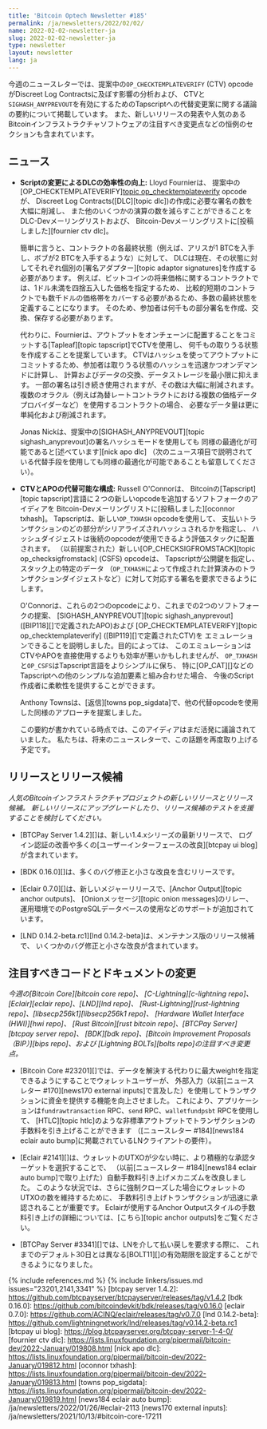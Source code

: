 ```yaml
---
title: 'Bitcoin Optech Newsletter #185'
permalink: /ja/newsletters/2022/02/02/
name: 2022-02-02-newsletter-ja
slug: 2022-02-02-newsletter-ja
type: newsletter
layout: newsletter
lang: ja
---
```

今週のニュースレターでは、提案中の`OP_CHECKTEMPLATEVERIFY` (CTV) opcodeがDiscreet Log Contractsに及ぼす影響の分析および、
CTVと`SIGHASH_ANYPREVOUT`を有効にするためのTapscriptへの代替変更案に関する議論の要約について掲載しています。
また、新しいリリースの発表や人気のあるBitcoinインフラストラクチャソフトウェアの注目すべき変更点などの恒例のセクションも含まれています。

## ニュース

- **Scriptの変更によるDLCの効率性の向上:** Lloyd Fournierは、
  提案中の[OP_CHECKTEMPLATEVERIFY][topic op_checktemplateverify](CTV) opcodeが、
  Discreet Log Contracts([DLC][topic dlc])の作成に必要な署名の数を大幅に削減し、
  また他のいくつかの演算の数を減らすことができることをDLC-Devメーリングリストおよび、
  Bitcoin-Devメーリングリストに[投稿しました][fournier ctv dlc]。

  簡単に言うと、コントラクトの各最終状態（例えば、アリスが1 BTCを入手し、ボブが2 BTCを入手するような）に対して、
  DLCは現在、その状態に対してそれぞれ個別の[署名アダプター][topic adaptor signatures]を作成する必要があります。
  例えば、ビットコインの将来価格に関するコントラクトでは、1ドル未満を四捨五入した価格を指定するため、
  比較的短期のコントラクトでも数千ドルの価格帯をカバーする必要があるため、多数の最終状態を定義することになります。
  そのため、参加者は何千もの部分署名を作成、交換、保存する必要があります。

  代わりに、Fournierは、アウトプットをオンチェーンに配置することをコミットする[Tapleaf][topic tapscript]でCTVを使用し、
  何千もの取りうる状態を作成することを提案しています。
  CTVはハッシュを使ってアウトプットにコミットするため、参加者は取りうる状態のハッシュを迅速かつオンデマンドに計算し、
  計算およびデータの交換、データストレージを最小限に抑えます。
  一部の署名は引き続き使用されますが、その数は大幅に削減されます。
  複数のオラクル（例えば為替レートコントラクトにおける複数の価格データプロバイダーなど）を使用するコントラクトの場合、
  必要なデータ量は更に単純化および削減されます。

  Jonas Nickは、提案中の[SIGHASH_ANYPREVOUT][topic sighash_anyprevout]の署名ハッシュモードを使用しても
  同様の最適化が可能であると[述べています][nick apo dlc]
  （次のニュース項目で説明されている代替手段を使用しても同様の最適化が可能であることも留意してください）。

- **CTVとAPOの代替可能な構成:** Russell O'Connorは、
  Bitcoinの[Tapscript][topic tapscript]言語に２つの新しいopcodeを追加するソフトフォークのアイディアを
  Bitcoin-Devメーリングリストに[投稿しました][oconnor txhash]。
  Tapscriptは、新しい`OP_TXHASH` opcodeを使用して、
  支払いトランザクションのどの部分がシリアライズされハッシュされるかを指定し、
  ハッシュダイジェストは後続のopcodeが使用できるよう評価スタックに配置されます。
  （以前提案された）新しい[OP_CHECKSIGFROMSTACK][topic op_checksigfromstack] (CSFS) opcodeは、
  Tapscriptが公開鍵を指定し、スタック上の特定のデータ
  （`OP_TXHASH`によって作成された計算済みのトランザクションダイジェストなど）に対して対応する署名を要求できるようにします。

    O'Connorは、これらの2つのopcodeにより、これまでの2つのソフトフォークの提案、
    [SIGHASH_ANYPREVOUT][topic sighash_anyprevout] ([BIP118][]で定義されたAPO)および
    [OP_CHECKTEMPLATEVERIFY][topic op_checktemplateverify] ([BIP119][]で定義されたCTV)を
    エミュレーションできることを説明しました。目的によっては、
    このエミュレーションはCTVやAPOを直接使用するよりも効率が悪いかもしれませんが、
    `OP_TXHASH`と`OP_CSFS`はTapscript言語をよりシンプルに保ち、
    特に[OP_CAT][]などのTapscriptへの他のシンプルな追加要素と組み合わせた場合、
    今後のScript作成者に柔軟性を提供することができます。

    Anthony Townsは、[返信][towns pop_sigdata]で、他の代替opcodeを使用した同様のアプローチを提案しました。

    この要約が書かれている時点では、このアイディアはまだ活発に議論されていました。
    私たちは、将来のニュースレターで、この話題を再度取り上げる予定です。

## リリースとリリース候補

*人気のBitcoinインフラストラクチャプロジェクトの新しいリリースとリリース候補。
新しいリリースにアップグレードしたり、リリース候補のテストを支援することを検討してください。*

- [BTCPay Server 1.4.2][]は、新しい1.4.xシリーズの最新リリースで、
  ログイン認証の改善や多くの[ユーザーインターフェースの改良][btcpay ui blog]が含まれています。

- [BDK 0.16.0][]は、多くのバグ修正と小さな改良を含むリリースです。

- [Eclair 0.7.0][]は、新しいメジャーリリースで、[Anchor Output][topic anchor outputs]、
  [Onionメッセージ][topic onion messages]のリレー、運用環境でのPostgreSQLデータベースの使用などのサポートが追加されています。

- [LND 0.14.2-beta.rc1][lnd 0.14.2-beta]は、メンテナンス版のリリース候補で、
  いくつかのバグ修正と小さな改良が含まれています。

## 注目すべきコードとドキュメントの変更

*今週の[Bitcoin Core][bitcoin core repo]、
[C-Lightning][c-lightning repo]、[Eclair][eclair repo]、[LND][lnd repo]、
[Rust-Lightning][rust-lightning repo]、[libsecp256k1][libsecp256k1 repo]、
[Hardware Wallet Interface (HWI)][hwi repo]、
[Rust Bitcoin][rust bitcoin repo]、[BTCPay Server][btcpay server repo]、
[BDK][bdk repo]、[Bitcoin Improvement Proposals（BIP）][bips repo]、および
[Lightning BOLTs][bolts repo]の注目すべき変更点。*

- [Bitcoin Core #23201][]では、データを解決する代わりに最大weightを指定できるようにすることでウォレットユーザーが、
  外部入力（以前[ニュースレター #170][news170 external inputs]で言及した）を使用してトランザクションに資金を提供する機能を向上させました。
  これにより、アプリケーションは`fundrawtransaction` RPC、`send` RPC、`walletfundpsbt` RPCを使用して、
  [HTLC][topic htlc]のような非標準アウトプットでトランザクションの手数料を引き上げることができます
  （[ニュースレター #184][news184 eclair auto bump]に掲載されているLNクライアントの要件）。

- [Eclair #2141][]は、ウォレットのUTXOが少ない時に、より積極的な承認ターゲットを選択することで、
  （以前[ニュースレター #184][news184 eclair auto bump]で取り上げた）自動手数料引き上げメカニズムを改良しました。
  このような状況では、さらに強制クローズした場合にウォレットのUTXOの数を維持するために、
  手数料引き上げトランザクションが迅速に承認されることが重要です。
  Eclairが使用するAnchor Outputスタイルの手数料引き上げの詳細については、[こちら][topic anchor outputs]をご覧ください。

- [BTCPay Server #3341][]では、LNを介して払い戻しを要求する際に、
  これまでのデフォルト30日とは異なる[BOLT11][]の有効期限を設定することができるようになりました。

{% include references.md %}
{% include linkers/issues.md issues="23201,2141,3341" %}
[btcpay server 1.4.2]: https://github.com/btcpayserver/btcpayserver/releases/tag/v1.4.2
[bdk 0.16.0]: https://github.com/bitcoindevkit/bdk/releases/tag/v0.16.0
[eclair 0.7.0]: https://github.com/ACINQ/eclair/releases/tag/v0.7.0
[lnd 0.14.2-beta]: https://github.com/lightningnetwork/lnd/releases/tag/v0.14.2-beta.rc1
[btcpay ui blog]: https://blog.btcpayserver.org/btcpay-server-1-4-0/
[fournier ctv dlc]: https://lists.linuxfoundation.org/pipermail/bitcoin-dev/2022-January/019808.html
[nick apo dlc]: https://lists.linuxfoundation.org/pipermail/bitcoin-dev/2022-January/019812.html
[oconnor txhash]: https://lists.linuxfoundation.org/pipermail/bitcoin-dev/2022-January/019813.html
[towns pop_sigdata]: https://lists.linuxfoundation.org/pipermail/bitcoin-dev/2022-January/019819.html
[news184 eclair auto bump]: /ja/newsletters/2022/01/26/#eclair-2113
[news170 external inputs]: /ja/newsletters/2021/10/13/#bitcoin-core-17211
